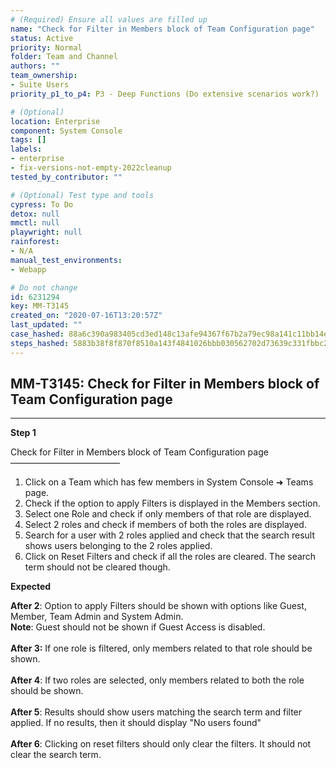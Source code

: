 ```yaml
---
# (Required) Ensure all values are filled up
name: "Check for Filter in Members block of Team Configuration page"
status: Active
priority: Normal
folder: Team and Channel
authors: ""
team_ownership: 
- Suite Users
priority_p1_to_p4: P3 - Deep Functions (Do extensive scenarios work?)

# (Optional)
location: Enterprise
component: System Console
tags: []
labels: 
- enterprise
- fix-versions-not-empty-2022cleanup
tested_by_contributor: ""

# (Optional) Test type and tools
cypress: To Do
detox: null
mmctl: null
playwright: null
rainforest: 
- N/A
manual_test_environments:
- Webapp

# Do not change
id: 6231294
key: MM-T3145
created_on: "2020-07-16T13:20:57Z"
last_updated: ""
case_hashed: 88a6c390a983405cd3ed148c13afe94367f67b2a79ec98a141c11bb14e70497b5c040e69bc35e30ef19a8e7df16c783b
steps_hashed: 5883b38f8f870f8510a143f4841026bbb030562702d73639c331fbbc202f0f44ed55b8e16ba3a9f23ac39e71f70bbbcd
---
```


<!-- (Auto-generated) Based on frontmatter's "key" and "name" -->

## MM-T3145: Check for Filter in Members block of Team Configuration page

---

**Step 1**

Check for Filter in Members block of Team Configuration page\
–––––––––––––––––––––––––

1. Click on a Team which has few members in System Console ➜ Teams page.
2. Check if the option to apply Filters is displayed in the Members section.
3. Select one Role and check if only members of that role are displayed.
4. Select 2 roles and check if members of both the roles are displayed.
5. Search for a user with 2 roles applied and check that the search result shows users belonging to the 2 roles applied.
6. Click on Reset Filters and check if all the roles are cleared. The search term should not be cleared though.

**Expected**

**After 2**: Option to apply Filters should be shown with options like Guest, Member, Team Admin and System Admin.\
**Note**: Guest should not be shown if Guest Access is disabled.\
\
**After 3:** If one role is filtered, only members related to that role should be shown.\
\
**After 4**: If two roles are selected, only members related to both the role should be shown.\
\
**After 5**: Results should show users matching the search term and filter applied. If no results, then it should display "No users found"\
\
**After 6**: Clicking on reset filters should only clear the filters. It should not clear the search term.
